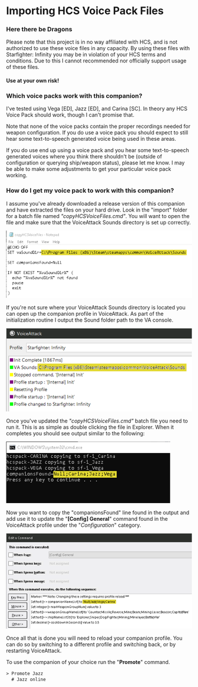 # Importing HCS Voice Pack Files

### Here there be Dragons
Please note that this project is in no way affiliated with HCS, and is not authorized to use these voice files in any capacity. By using these files with Starfighter: Infinity you may be in violation of your HCS terms and conditions. Due to this I cannot recommended nor officially support usage of these files.

#### Use at your own risk!

### Which voice packs work with this companion?

I've tested using Vega [ED], Jazz [ED], and Carina [SC]. In theory any HCS Voice Pack should work, though I can't promise that.

Note that none of the voice packs contain the proper recordings needed for weapon configuration. If you do use a voice pack you should expect to still hear some text-to-speech generated voice being used in these areas.

If you do use end up using a voice pack and you hear some text-to-speech generated voices where you think there shouldn't be (outside of configuration or querying ship/weapon status), please let me know. I may be able to make some adjustments to get your particular voice pack working.

### How do I get my voice pack to work with this companion?

I assume you've already downloaded a release version of this companion and have extracted the files on your hard drive. Look in the "import" folder for a batch file named *"copyHCSVoiceFiles.cmd"*. You will want to open the file and make sure that the VoiceAttack Sounds directory is set up correctly.

![copyHCSVoiceFiles.cmd setup](../images/copyHCSVoiceFiles_config.png?raw=true)

If you're not sure where your VoiceAttack Sounds directory is located you can open up the companion profile in VoiceAttack. As part of the initialization routine I output the Sound folder path to the VA console.

![copyHCSVoiceFiles.cmd setup](../images/VA_companion_init_output.png?raw=true)

Once you've updated the *"copyHCSVoiceFiles.cmd"* batch file you need to run it. This is as simple as double clicking the file in Explorer. When it completes you should see output similar to the following:

![copyHCSVoiceFiles.cmd setup](../images/copyHCSVoiceFiles_output.png?raw=true)

Now you want to copy the "companionsFound" line found in the output and add use it to update the "**[Config] General**" command found in the VoiceAttack profile under the "*Configuration*" category.

![copyHCSVoiceFiles.cmd setup](../images/Config_-_General.png?raw=true)

Once all that is done you will need to reload your companion profile. You can do so by switching to a different profile and switching back, or by restarting VoiceAttack.

To use the companion of your choice run the "**Promote**" command.

```
> Promote Jazz
  # Jazz online
```
